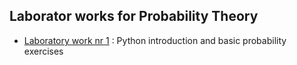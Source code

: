 ## Laborator works for Probability Theory

- [Laboratory work nr 1](test) : Python introduction and basic probability exercises
